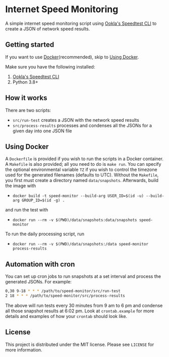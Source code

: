 # Internet Speed Monitoring
A simple internet speed monitoring script using [Ookla's Speedtest CLI](https://www.speedtest.net/apps/cli) to create a JSON of network speed results.

## Getting started
If you want to use [Docker](https://www.docker.com)(recommended), skip to [Using Docker](#using-docker).

Make sure you have the following installed:

1. [Ookla's Speedtest CLI](https://www.speedtest.net/apps/cli)
1. Python 3.8+

## How it works
There are two scripts:
* `src/run-test` creates a JSON with the network speed results
* `src/process-results` processes and condenses all the JSONs for a given day into one JSON file

## Using Docker
A `Dockerfile` is provided if you wish to run the scripts in a Docker container. A `Makefile` is also provided; all you need to do is `make run`. You can specify the optional environmental variable `TZ` if you wish to control the timezone used for the generated filenames (defaults to UTC). Without the `Makefile`, you first must create a directory named `data/snapshots`. Afterwards, build the image with
* `docker build -t speed-monitor --build-arg USER_ID=$(id -u) --build-arg GROUP_ID=$(id -g) .`

and run the test with
* `docker run --rm -v $(PWD)/data/snapshots:data/snapshots speed-monitor`

To run the daily processing script, run
* `docker run --rm -v $(PWD)/data/snapshots:/data speed-monitor process-results`

## Automation with cron
You can set up cron jobs to run snapshots at a set interval and process the generated JSONs. For example:
```bash
0,30 9-18 * * * /path/to/speed-monitor/src/run-test
2 18 * * * /path/to/speed-monitor/src/process-results
```

The above will run tests every 30 minutes from 9 am to 6 pm and condense all those snapshot results at 6:02 pm. Look at `crontab.example` for more details and examples of how your `crontab` should look like.

## License
This project is distributed under the MIT license. Please see `LICENSE` for more information.
